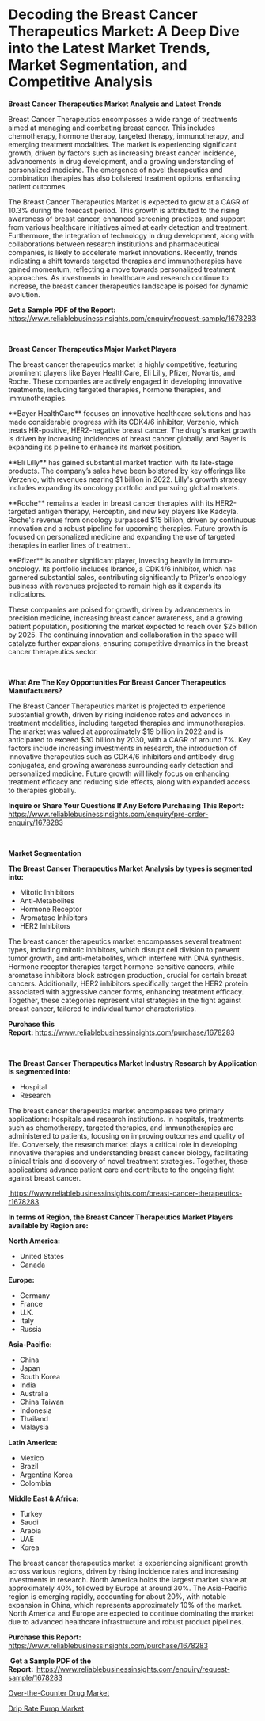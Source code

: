 <p><h1>Decoding the Breast Cancer Therapeutics Market: A Deep Dive into the Latest Market Trends, Market Segmentation, and Competitive Analysis</h1></p><p><strong>Breast Cancer Therapeutics Market Analysis and Latest Trends</strong></p>
<p><p>Breast Cancer Therapeutics encompasses a wide range of treatments aimed at managing and combating breast cancer. This includes chemotherapy, hormone therapy, targeted therapy, immunotherapy, and emerging treatment modalities. The market is experiencing significant growth, driven by factors such as increasing breast cancer incidence, advancements in drug development, and a growing understanding of personalized medicine. The emergence of novel therapeutics and combination therapies has also bolstered treatment options, enhancing patient outcomes.</p><p>The Breast Cancer Therapeutics Market is expected to grow at a CAGR of 10.3% during the forecast period. This growth is attributed to the rising awareness of breast cancer, enhanced screening practices, and support from various healthcare initiatives aimed at early detection and treatment. Furthermore, the integration of technology in drug development, along with collaborations between research institutions and pharmaceutical companies, is likely to accelerate market innovations. Recently, trends indicating a shift towards targeted therapies and immunotherapies have gained momentum, reflecting a move towards personalized treatment approaches. As investments in healthcare and research continue to increase, the breast cancer therapeutics landscape is poised for dynamic evolution.</p></p>
<p><strong>Get a Sample PDF of the Report:&nbsp;</strong> <a href="https://www.reliablebusinessinsights.com/enquiry/request-sample/1678283?utm_campaign=75&utm_medium=2&utm_source=Github&utm_content=ia&utm_term=28122024&utm_id=breast-cancer-therapeutics">https://www.reliablebusinessinsights.com/enquiry/request-sample/1678283</a></p>
<p>&nbsp;</p>
<p><strong>Breast Cancer Therapeutics Major Market Players</strong></p>
<p><p>The breast cancer therapeutics market is highly competitive, featuring prominent players like Bayer HealthCare, Eli Lilly, Pfizer, Novartis, and Roche. These companies are actively engaged in developing innovative treatments, including targeted therapies, hormone therapies, and immunotherapies.</p><p>**Bayer HealthCare** focuses on innovative healthcare solutions and has made considerable progress with its CDK4/6 inhibitor, Verzenio, which treats HR-positive, HER2-negative breast cancer. The drug's market growth is driven by increasing incidences of breast cancer globally, and Bayer is expanding its pipeline to enhance its market position.</p><p>**Eli Lilly** has gained substantial market traction with its late-stage products. The company’s sales have been bolstered by key offerings like Verzenio, with revenues nearing $1 billion in 2022. Lilly's growth strategy includes expanding its oncology portfolio and pursuing global markets.</p><p>**Roche** remains a leader in breast cancer therapies with its HER2-targeted antigen therapy, Herceptin, and new key players like Kadcyla. Roche's revenue from oncology surpassed $15 billion, driven by continuous innovation and a robust pipeline for upcoming therapies. Future growth is focused on personalized medicine and expanding the use of targeted therapies in earlier lines of treatment.</p><p>**Pfizer** is another significant player, investing heavily in immuno-oncology. Its portfolio includes Ibrance, a CDK4/6 inhibitor, which has garnered substantial sales, contributing significantly to Pfizer's oncology business with revenues projected to remain high as it expands its indications.</p><p>These companies are poised for growth, driven by advancements in precision medicine, increasing breast cancer awareness, and a growing patient population, positioning the market expected to reach over $25 billion by 2025. The continuing innovation and collaboration in the space will catalyze further expansions, ensuring competitive dynamics in the breast cancer therapeutics sector.</p></p>
<p>&nbsp;</p>
<p><strong>What Are The Key Opportunities For Breast Cancer Therapeutics Manufacturers?</strong></p>
<p><p>The Breast Cancer Therapeutics market is projected to experience substantial growth, driven by rising incidence rates and advances in treatment modalities, including targeted therapies and immunotherapies. The market was valued at approximately $19 billion in 2022 and is anticipated to exceed $30 billion by 2030, with a CAGR of around 7%. Key factors include increasing investments in research, the introduction of innovative therapeutics such as CDK4/6 inhibitors and antibody-drug conjugates, and growing awareness surrounding early detection and personalized medicine. Future growth will likely focus on enhancing treatment efficacy and reducing side effects, along with expanded access to therapies globally.</p></p>
<p><strong>Inquire or Share Your Questions If Any Before Purchasing This Report:</strong> <a href="https://www.reliablebusinessinsights.com/enquiry/pre-order-enquiry/1678283?utm_campaign=75&utm_medium=2&utm_source=Github&utm_content=ia&utm_term=28122024&utm_id=breast-cancer-therapeutics">https://www.reliablebusinessinsights.com/enquiry/pre-order-enquiry/1678283</a></p>
<p>&nbsp;</p>
<p><strong>Market Segmentation</strong></p>
<p><strong>The Breast Cancer Therapeutics Market Analysis by types is segmented into:</strong></p>
<p><ul><li>Mitotic Inhibitors</li><li>Anti-Metabolites</li><li>Hormone Receptor</li><li>Aromatase Inhibitors</li><li>HER2 Inhibitors</li></ul></p>
<p><p>The breast cancer therapeutics market encompasses several treatment types, including mitotic inhibitors, which disrupt cell division to prevent tumor growth, and anti-metabolites, which interfere with DNA synthesis. Hormone receptor therapies target hormone-sensitive cancers, while aromatase inhibitors block estrogen production, crucial for certain breast cancers. Additionally, HER2 inhibitors specifically target the HER2 protein associated with aggressive cancer forms, enhancing treatment efficacy. Together, these categories represent vital strategies in the fight against breast cancer, tailored to individual tumor characteristics.</p></p>
<p><strong>Purchase this Report:&nbsp;</strong><a href="https://www.reliablebusinessinsights.com/purchase/1678283?utm_campaign=75&utm_medium=2&utm_source=Github&utm_content=ia&utm_term=28122024&utm_id=breast-cancer-therapeutics">https://www.reliablebusinessinsights.com/purchase/1678283</a></p>
<p>&nbsp;</p>
<p><strong>The Breast Cancer Therapeutics Market Industry Research by Application is segmented into:</strong></p>
<p><ul><li>Hospital</li><li>Research</li></ul></p>
<p><p>The breast cancer therapeutics market encompasses two primary applications: hospitals and research institutions. In hospitals, treatments such as chemotherapy, targeted therapies, and immunotherapies are administered to patients, focusing on improving outcomes and quality of life. Conversely, the research market plays a critical role in developing innovative therapies and understanding breast cancer biology, facilitating clinical trials and discovery of novel treatment strategies. Together, these applications advance patient care and contribute to the ongoing fight against breast cancer.</p></p>
<p><a href="https://www.reliablebusinessinsights.com/breast-cancer-therapeutics-r1678283?utm_campaign=75&utm_medium=2&utm_source=Github&utm_content=ia&utm_term=28122024&utm_id=breast-cancer-therapeutics">&nbsp;https://www.reliablebusinessinsights.com/breast-cancer-therapeutics-r1678283</a></p>
<p><strong>In terms of Region, the Breast Cancer Therapeutics Market Players available by Region are:</strong></p>
<p>
    <p> <strong> North America: </strong>
        <ul>
            <li>United States</li>
            <li>Canada</li>
        </ul>
        </p> 
    <p> <strong> Europe: </strong>
        <ul>
            <li>Germany</li>
            <li>France</li>
            <li>U.K.</li>
            <li>Italy</li>
            <li>Russia</li>
        </ul>
        </p> 
    <p> <strong> Asia-Pacific: </strong>
        <ul>
            <li>China</li>
            <li>Japan</li>
            <li>South Korea</li>
            <li>India</li>
            <li>Australia</li>
            <li>China Taiwan</li>
            <li>Indonesia</li>
            <li>Thailand</li>
            <li>Malaysia</li>
        </ul>
        </p> 
    <p> <strong> Latin America: </strong>
        <ul>
            <li>Mexico</li>
            <li>Brazil</li>
            <li>Argentina Korea</li>
            <li>Colombia</li>
        </ul>
        </p> 
    <p> <strong> Middle East & Africa: </strong>
        <ul>
            <li>Turkey</li>
            <li>Saudi</li>
            <li>Arabia</li>
            <li>UAE</li>
            <li>Korea</li>
        </ul>
    </p>
    </p>
<p><p>The breast cancer therapeutics market is experiencing significant growth across various regions, driven by rising incidence rates and increasing investments in research. North America holds the largest market share at approximately 40%, followed by Europe at around 30%. The Asia-Pacific region is emerging rapidly, accounting for about 20%, with notable expansion in China, which represents approximately 10% of the market. North America and Europe are expected to continue dominating the market due to advanced healthcare infrastructure and robust product pipelines.</p></p>
<p><strong>Purchase this Report: </strong><a href="https://www.reliablebusinessinsights.com/purchase/1678283?utm_campaign=75&utm_medium=2&utm_source=Github&utm_content=ia&utm_term=28122024&utm_id=breast-cancer-therapeutics">https://www.reliablebusinessinsights.com/purchase/1678283</a></p>
<p>&nbsp;<strong>Get a Sample PDF of the Report:&nbsp;&nbsp;</strong><a href="https://www.reliablebusinessinsights.com/enquiry/request-sample/1678283?utm_campaign=75&utm_medium=2&utm_source=Github&utm_content=ia&utm_term=28122024&utm_id=breast-cancer-therapeutics">https://www.reliablebusinessinsights.com/enquiry/request-sample/1678283</a></p>
<p><strong></strong></p>
<p><p><a href="https://github.com/bogganbillie6969/Market-Research-Report-List-1/blob/main/over-the-counter-drug-market.md?utm_campaign=75&utm_medium=2&utm_source=Github&utm_content=ia&utm_term=28122024&utm_id=breast-cancer-therapeutics">Over-the-Counter Drug Market</a></p><p><a href="https://github.com/donnettaletizia/Market-Research-Report-List-1/blob/main/drip-rate-pump-market.md?utm_campaign=75&utm_medium=2&utm_source=Github&utm_content=ia&utm_term=28122024&utm_id=breast-cancer-therapeutics">Drip Rate Pump Market</a></p></p>